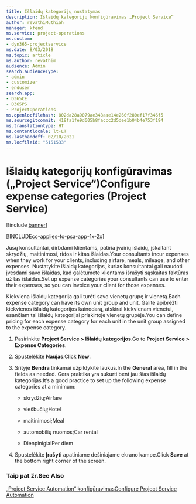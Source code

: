 ```yaml
---
title: Išlaidų kategorijų nustatymas
description: Išlaidų kategorijų konfigūravimas „Project Service“
author: revathiMuthiah
manager: kfend
ms.service: project-operations
ms.custom:
- dyn365-projectservice
ms.date: 8/03/2018
ms.topic: article
ms.author: revathim
audience: Admin
search.audienceType:
- admin
- customizer
- enduser
search.app:
- D365CE
- D365PS
- ProjectOperations
ms.openlocfilehash: 802da28a9079ae348aae14e260f280ef17f346f5
ms.sourcegitcommit: 418fa1fe9d605b8faccc2d5dee1b04b4e753f194
ms.translationtype: HT
ms.contentlocale: lt-LT
ms.lasthandoff: 02/10/2021
ms.locfileid: "5151533"
---
```

# <a name="configure-expense-categories-project-service"></a><span data-ttu-id="d0f17-103">Išlaidų kategorijų konfigūravimas („Project Service“)</span><span class="sxs-lookup"><span data-stu-id="d0f17-103">Configure expense categories (Project Service)</span></span>

[!include [banner](../includes/psa-now-project-operations.md)]

[!INCLUDE[cc-applies-to-psa-app-1x-2x](../includes/cc-applies-to-psa-app-1x-2x.md)]

<span data-ttu-id="d0f17-104">Jūsų konsultantai, dirbdami klientams, patiria įvairių išlaidų, įskaitant skrydžių, maitinimosi, ridos ir kitas išlaidas.</span><span class="sxs-lookup"><span data-stu-id="d0f17-104">Your consultants incur expenses when they work for your clients, including airfare, meals, mileage, and other expenses.</span></span> <span data-ttu-id="d0f17-105">Nustatykite išlaidų kategorijas, kurias konsultantai gali naudoti įvesdami savo išlaidas, kad galėtumėte klientams išrašyti sąskaitas faktūras už tas išlaidas.</span><span class="sxs-lookup"><span data-stu-id="d0f17-105">Set up expense categories your consultants can use to enter their expenses, so you can invoice your client for those expenses.</span></span>  
  
<span data-ttu-id="d0f17-106">Kiekviena išlaidų kategorija gali turėti savo vienetų grupę ir vienetą.</span><span class="sxs-lookup"><span data-stu-id="d0f17-106">Each expense category can have its own unit group and unit.</span></span> <span data-ttu-id="d0f17-107">Galite apibrėžti kiekvienos išlaidų kategorijos kainodarą, atskirai kiekvienam vienetui, esančiam tai išlaidų kategorijai priskirtoje vienetų grupėje.</span><span class="sxs-lookup"><span data-stu-id="d0f17-107">You can define pricing for each expense category for each unit in the unit group assigned to the expense category.</span></span>  
  
1.  <span data-ttu-id="d0f17-108">Pasirinkite **Project Service > Išlaidų kategorijos**.</span><span class="sxs-lookup"><span data-stu-id="d0f17-108">Go to **Project Service > Expense Categories**.</span></span>  
  
2.  <span data-ttu-id="d0f17-109">Spustelėkite **Naujas**.</span><span class="sxs-lookup"><span data-stu-id="d0f17-109">Click **New**.</span></span>  
  
3.  <span data-ttu-id="d0f17-110">Srityje **Bendra** tinkamai užpildykite laukus.</span><span class="sxs-lookup"><span data-stu-id="d0f17-110">In the **General** area, fill in the fields as needed.</span></span> <span data-ttu-id="d0f17-111">Gera praktika yra sukurti bent jau šias išlaidų kategorijas:</span><span class="sxs-lookup"><span data-stu-id="d0f17-111">It’s a good practice to set up the following expense categories at a minimum:</span></span>  
  
    -   <span data-ttu-id="d0f17-112">skrydžių;</span><span class="sxs-lookup"><span data-stu-id="d0f17-112">Airfare</span></span>  
  
    -   <span data-ttu-id="d0f17-113">viešbučių;</span><span class="sxs-lookup"><span data-stu-id="d0f17-113">Hotel</span></span>  
  
    -   <span data-ttu-id="d0f17-114">maitinimosi;</span><span class="sxs-lookup"><span data-stu-id="d0f17-114">Meal</span></span>  
  
    -   <span data-ttu-id="d0f17-115">automobilių nuomos;</span><span class="sxs-lookup"><span data-stu-id="d0f17-115">Car rental</span></span>  
  
    -   <span data-ttu-id="d0f17-116">Dienpinigiai</span><span class="sxs-lookup"><span data-stu-id="d0f17-116">Per diem</span></span>  
  
4.  <span data-ttu-id="d0f17-117">Spustelėkite **Įrašyti** apatiniame dešiniajame ekrano kampe.</span><span class="sxs-lookup"><span data-stu-id="d0f17-117">Click **Save** at the bottom right corner of the screen.</span></span>  
  
### <a name="see-also"></a><span data-ttu-id="d0f17-118">Taip pat žr.</span><span class="sxs-lookup"><span data-stu-id="d0f17-118">See Also</span></span>  
 [<span data-ttu-id="d0f17-119">„Project Service Automation“ konfigūravimas</span><span class="sxs-lookup"><span data-stu-id="d0f17-119">Configure Project Service Automation</span></span>](../psa/configure.md)
